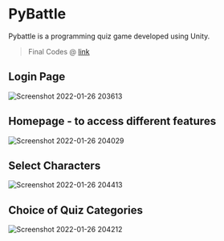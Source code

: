 # PyBattle
Pybattle is a programming quiz game developed using Unity. </br>
> Final Codes @ [link](https://drive.google.com/file/d/1VqN_zW9347I9f68OuZSAgahLq1IaoMho/view?usp=sharing)

## Login Page
![Screenshot 2022-01-26 203613](https://user-images.githubusercontent.com/69747121/151172219-539834de-1ec9-4da7-baea-ef55bfcfba0d.png)

## Homepage - to access different features
![Screenshot 2022-01-26 204029](https://user-images.githubusercontent.com/69747121/151172215-f262022a-2764-4968-99bf-d5a994a61891.png)

## Select Characters
![Screenshot 2022-01-26 204413](https://user-images.githubusercontent.com/69747121/151172195-790f25bd-1ddf-4867-876e-a43164547bf4.png)

## Choice of Quiz Categories
![Screenshot 2022-01-26 204212](https://user-images.githubusercontent.com/69747121/151172206-69d6f627-ced8-4cfe-a208-1ab9578b33ca.png)

